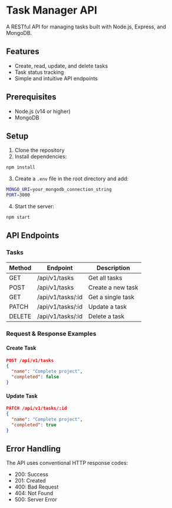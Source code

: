 # Task Manager API

A RESTful API for managing tasks built with Node.js, Express, and MongoDB.

## Features

- Create, read, update, and delete tasks
- Task status tracking
- Simple and intuitive API endpoints

## Prerequisites

- Node.js (v14 or higher)
- MongoDB

## Setup

1. Clone the repository
2. Install dependencies:
```bash
npm install
```
3. Create a `.env` file in the root directory and add:
```bash
MONGO_URI=your_mongodb_connection_string
PORT=3000
```
4. Start the server:
```bash
npm start
```

## API Endpoints

### Tasks

| Method | Endpoint | Description |
|--------|----------|-------------|
| GET    | /api/v1/tasks | Get all tasks |
| POST   | /api/v1/tasks | Create a new task |
| GET    | /api/v1/tasks/:id | Get a single task |
| PATCH  | /api/v1/tasks/:id | Update a task |
| DELETE | /api/v1/tasks/:id | Delete a task |

### Request & Response Examples

#### Create Task
```json
POST /api/v1/tasks
{
  "name": "Complete project",
  "completed": false
}
```

#### Update Task
```json
PATCH /api/v1/tasks/:id
{
  "name": "Complete project",
  "completed": true
}
```

## Error Handling

The API uses conventional HTTP response codes:
- 200: Success
- 201: Created
- 400: Bad Request
- 404: Not Found
- 500: Server Error